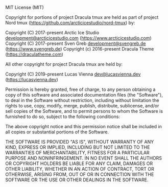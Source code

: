 MIT License (MIT)

Copyright for portions of project Dracula tmux are held as part of project
Nord tmux (https://github.com/arcticicestudio/nord-tmux) by:

Copyright (C) 2017-present Arctic Ice Studio <development@arcticicestudio.com> (https://www.arcticicestudio.com)
Copyright (C) 2017-present Sven Greb <development@svengreb.de> (https://www.svengreb.de)
Copyright (c) 2016-present Dracula Theme (https://draculatheme.com)

All other copyright for project Dracula tmux are held by:

Copyright (C) 2019-present Lucas Vienna <dev@lucasvienna.dev> (https://lucasvienna.dev)

Permission is hereby granted, free of charge, to any person obtaining a copy
of this software and associated documentation files (the "Software"), to deal
in the Software without restriction, including without limitation the rights
to use, copy, modify, merge, publish, distribute, sublicense, and/or sell
copies of the Software, and to permit persons to whom the Software is
furnished to do so, subject to the following conditions:

The above copyright notice and this permission notice shall be included in all
copies or substantial portions of the Software.

THE SOFTWARE IS PROVIDED "AS IS", WITHOUT WARRANTY OF ANY KIND, EXPRESS OR
IMPLIED, INCLUDING BUT NOT LIMITED TO THE WARRANTIES OF MERCHANTABILITY,
FITNESS FOR A PARTICULAR PURPOSE AND NONINFRINGEMENT. IN NO EVENT SHALL THE
AUTHORS OR COPYRIGHT HOLDERS BE LIABLE FOR ANY CLAIM, DAMAGES OR OTHER
LIABILITY, WHETHER IN AN ACTION OF CONTRACT, TORT OR OTHERWISE, ARISING FROM,
OUT OF OR IN CONNECTION WITH THE SOFTWARE OR THE USE OR OTHER DEALINGS IN THE
SOFTWARE.
